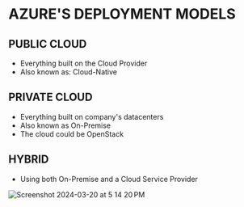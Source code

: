 # AZURE'S DEPLOYMENT MODELS

## PUBLIC CLOUD

- Everything built on the Cloud Provider
- Also known as: Cloud-Native

## PRIVATE CLOUD

- Everything built on company's datacenters
- Also known as On-Premise
- The cloud could be OpenStack

## HYBRID

- Using both On-Premise and a Cloud Service Provider
  
![Screenshot 2024-03-20 at 5 14 20 PM](https://github.com/EddyKaggia/azure-fundamentals/assets/79530586/2e327ffc-08ce-4bc2-8daa-a87f9efdae68)

